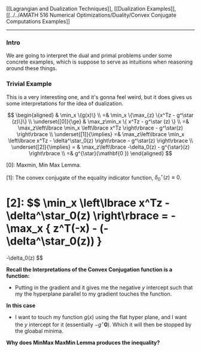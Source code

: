
[[Lagrangian and Dualization Techniques]], [[Dualization Examples]], [[../../AMATH 516 Numerical Optimizations/Duality/Convex Conjugate Computations Examples]]

--- 

### **Intro**

We are going to interpret the dual and primal problems under some concrete examples, which is suppose to serve as intuitions when reasoning around these things. 

### **Trivial Example**

This is a very interesting one, and it's gonna feel weird, but it does gives us some interpretations for the idea of dualization. 

$$
\begin{aligned}
    & \min_x \{g(x)\}
    \\
    =& \min_x \{\max_{z} \{x^Tz - g^\star (z)\}\}
    \\
    \underset{[0]}{\ge} &
    \max_z\min_x \{
            x^Tz - g^\star (z)
        \}
    \\
    =& 
    \max_z\left\lbrace
        \min_x \left\lbrace
            x^Tz
        \right\rbrace
        -
        g^\star(z)
    \right\rbrace
    \\
    \underset{[1]}{\implies}
    =& 
    \max_z\left\lbrace
        \min_x \left\lbrace
            x^Tz - \delta^\star_0(z)
        \right\rbrace
        -
        g^\star(z)
    \right\rbrace
    \\
    \underset{[2]}{\implies} =
    &
    \max_z\left\lbrace
        -\delta_0(z) - g^{\star}(z)
    \right\rbrace
    \\
    =&  g^{\star}(\mathbf{0 })
\end{aligned}
$$

\[0\]: Maxmin, Min Max Lemma. 

\[1\]: The convex conjugate of the equality indicator function, $\delta_0^\star(z) \equiv 0$.  

\[2\]: 
$$
 \min_x \left\lbrace
    x^Tz - \delta^\star_0(z)
\right\rbrace = 
-\max_x \{
        z^T(-x) - (-\delta^\star_0(z))
    \}
=
-\delta_0(z)
$$

**Recall the Interpretations of the Convex Conjugation function is a function:**

* Putting in the gradient and it gives me the negative $y$ intercept such that my the hyperplane parallel to my gradient touches the function. 

**In this case**

* I want to touch my function $g(x)$ using the flat hyper plane, and I want the $y$ intercept for it (essentially $-g^\star{\mathbf{0}}$). Which it will then be stopped by the gloabal minima. 

**Why does MinMax MaxMin Lemma produces the inequality?** 
